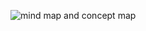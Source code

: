 ![mind map and concept map]([https://example.com/path/to/image.png](https://drive.google.com/file/d/1fydhVuZJVgFiwecLJZ5sxH_nXabXMiH4/view?usp=sharing))
